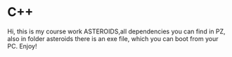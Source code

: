 # C++
Hi, this is my course work ASTEROIDS,all dependencies you can find in PZ, also in folder asteroids there is an exe file, which you can boot from your PC.
Enjoy!
